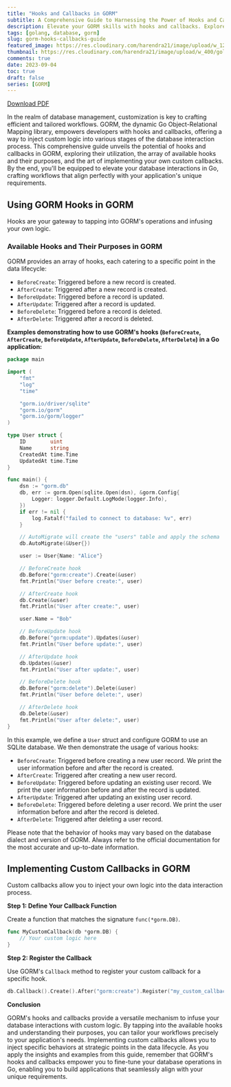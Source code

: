 ```yaml
---
title: "Hooks and Callbacks in GORM"
subtitle: A Comprehensive Guide to Harnessing the Power of Hooks and Callbacks in GORM for Tailored Database Workflows
description: Elevate your GORM skills with hooks and callbacks. Explore available hooks, their purposes, and learn to implement custom callbacks for flexible and personalized database interactions in Go.
tags: [golang, database, gorm]
slug: gorm-hooks-callbacks-guide
featured_image: https://res.cloudinary.com/harendra21/image/upload/w_1200/golangwithexample/learn-gorm_yqoeio.png
thumbnail: https://res.cloudinary.com/harendra21/image/upload/w_400/golangwithexample/learn-gorm_yqoeio.png
comments: true
date: 2023-09-04
toc: true
draft: false
series: [GORM]
---
```


[Download PDF](https://res.cloudinary.com/harendra21/image/upload/v1694109746/golangwithexample/PDF/GORM_Mastery_gmpc1k.pdf)

In the realm of database management, customization is key to crafting efficient and tailored workflows. GORM, the dynamic Go Object-Relational Mapping library, empowers developers with hooks and callbacks, offering a way to inject custom logic into various stages of the database interaction process. This comprehensive guide unveils the potential of hooks and callbacks in GORM, exploring their utilization, the array of available hooks and their purposes, and the art of implementing your own custom callbacks. By the end, you'll be equipped to elevate your database interactions in Go, crafting workflows that align perfectly with your application's unique requirements.

## Using GORM Hooks in GORM

Hooks are your gateway to tapping into GORM's operations and infusing your own logic.

### Available Hooks and Their Purposes in GORM

GORM provides an array of hooks, each catering to a specific point in the data lifecycle:

- `BeforeCreate`: Triggered before a new record is created.
- `AfterCreate`: Triggered after a new record is created.
- `BeforeUpdate`: Triggered before a record is updated.
- `AfterUpdate`: Triggered after a record is updated.
- `BeforeDelete`: Triggered before a record is deleted.
- `AfterDelete`: Triggered after a record is deleted.


**Examples demonstrating how to use GORM's hooks (`BeforeCreate`, `AfterCreate`, `BeforeUpdate`, `AfterUpdate`, `BeforeDelete`, `AfterDelete`) in a Go application:**

```go
package main

import (
	"fmt"
	"log"
	"time"

	"gorm.io/driver/sqlite"
	"gorm.io/gorm"
	"gorm.io/gorm/logger"
)

type User struct {
	ID        uint
	Name      string
	CreatedAt time.Time
	UpdatedAt time.Time
}

func main() {
	dsn := "gorm.db"
	db, err := gorm.Open(sqlite.Open(dsn), &gorm.Config{
		Logger: logger.Default.LogMode(logger.Info),
	})
	if err != nil {
		log.Fatalf("failed to connect to database: %v", err)
	}

	// AutoMigrate will create the "users" table and apply the schema
	db.AutoMigrate(&User{})

	user := User{Name: "Alice"}

	// BeforeCreate hook
	db.Before("gorm:create").Create(&user)
	fmt.Println("User before create:", user)

	// AfterCreate hook
	db.Create(&user)
	fmt.Println("User after create:", user)

	user.Name = "Bob"

	// BeforeUpdate hook
	db.Before("gorm:update").Updates(&user)
	fmt.Println("User before update:", user)

	// AfterUpdate hook
	db.Updates(&user)
	fmt.Println("User after update:", user)

	// BeforeDelete hook
	db.Before("gorm:delete").Delete(&user)
	fmt.Println("User before delete:", user)

	// AfterDelete hook
	db.Delete(&user)
	fmt.Println("User after delete:", user)
}
```

In this example, we define a `User` struct and configure GORM to use an SQLite database. We then demonstrate the usage of various hooks:

- `BeforeCreate`: Triggered before creating a new user record. We print the user information before and after the record is created.
- `AfterCreate`: Triggered after creating a new user record.
- `BeforeUpdate`: Triggered before updating an existing user record. We print the user information before and after the record is updated.
- `AfterUpdate`: Triggered after updating an existing user record.
- `BeforeDelete`: Triggered before deleting a user record. We print the user information before and after the record is deleted.
- `AfterDelete`: Triggered after deleting a user record.

Please note that the behavior of hooks may vary based on the database dialect and version of GORM. Always refer to the official documentation for the most accurate and up-to-date information.


## Implementing Custom Callbacks in GORM

Custom callbacks allow you to inject your own logic into the data interaction process.

**Step 1: Define Your Callback Function**

Create a function that matches the signature `func(*gorm.DB)`.

```go
func MyCustomCallback(db *gorm.DB) {
    // Your custom logic here
}
```

**Step 2: Register the Callback**

Use GORM's `Callback` method to register your custom callback for a specific hook.

```go
db.Callback().Create().After("gorm:create").Register("my_custom_callback", MyCustomCallback)
```

**Conclusion**

GORM's hooks and callbacks provide a versatile mechanism to infuse your database interactions with custom logic. By tapping into the available hooks and understanding their purposes, you can tailor your workflows precisely to your application's needs. Implementing custom callbacks allows you to inject specific behaviors at strategic points in the data lifecycle. As you apply the insights and examples from this guide, remember that GORM's hooks and callbacks empower you to fine-tune your database operations in Go, enabling you to build applications that seamlessly align with your unique requirements.